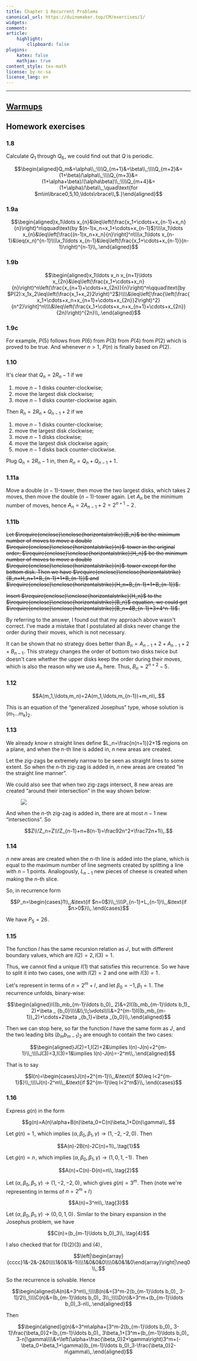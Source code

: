 ```yaml
---
title: Chapter 1 Recurrent Problems
canonical_url: https://duinomaker.top/CM/exercises/1/
widgets:
comment:
article:
    highlight:
        clipboard: false
plugins:
    katex: false
    mathjax: true
content_style: tex-math
license: by-nc-sa
license_lang: en
---
```


---

## <a href="https://cdn.jsdelivr.net/gh/duinomaker/HexoBlog/source/images/CM/warmups_1.jpg" class="has-link-grey" style="text-decoration: underline;">Warmups</a>

## Homework exercises

### 1.8

Calculate $Q_1$ through $Q_6$&hairsp;, we could find out that $Q$ is periodic.

$$\begin{aligned}Q_m&=\alpha\\,;\\\\Q_{m+1}&=\beta\\,;\\\\Q_{m+2}&=(1+\beta)/\alpha\\,;\\\\Q_{m+3}&=(1+\alpha+\beta)/(\alpha\beta)\\,;\\\\Q_{m+4}&=(1+\alpha)/\beta\\,,\quad\text{for $m\in\lbrace0,5,10,\ldots\rbrace\\,$.}\end{aligned}$$

### 1.9a

$$\begin{aligned}x_1\ldots x_{n}&\leq\left(\frac{x_1+\cdots+x_{n-1}+x_n}{n}\right)^n\qquad\text{by $(n-1)x_n=x_1+\cdots+x_{n-1}$}\\\\x_1\ldots x_{n}&\leq\left[\frac{(n-1)x_n+x_n}{n}\right]^n\\\\x_1\ldots x_{n-1}&\leq(x_n)^{n-1}\\\\x_1\ldots x_{n-1}&\leq\left(\frac{x_1+\cdots+x_{n-1}}{n-1}\right)^{n-1}\\,.\end{aligned}$$

### 1.9b

$$\begin{aligned}x_1\ldots x_n x_{n+1}\ldots x_{2n}&\leq\left(\frac{x_1+\cdots+x_n}{n}\right)^n\left(\frac{x_{n+1}+\cdots+x_{2n}}{n}\right)^n\qquad\text{by $P(2):x_1x_2\leq\left(\frac{x_1+x_2}2\right)^2$}\\\\&\leq\left[\frac{\left(\frac{x_1+\cdots+x_n+x_{n+1}+\cdots+x_{2n}}2\right)^2}{n^2}\right]^n\\\\&\leq\left(\frac{x_1+\cdots+x_n+x_{n+1}+\cdots+x_{2n}}{2n}\right)^{2n}\\,.\end{aligned}$$

### 1.9c

For example, $P(5)$ follows from $P(6)$ from $P(3)$ from $P(4)$ from $P(2)$ which is proved to be true. And whenever $n>1$&hairsp;, $P(n)$ is finally based on $P(2)$&hairsp;.

### 1.10

It's clear that $Q_n=2R_n-1$ if we

1. move $n-1$ disks counter-clockwise;
2. move the largest disk clockwise;
3. move $n-1$ disks counter-clockwise again.

Then $R_n=2R_n+Q_{n-1}+2$ if we

1. move $n-1$ disks counter-clockwise;
2. move the largest disk clockwise;
3. move $n-1$ disks clockwise;
4. move the largest disk clockwise again;
5. move $n-1$ disks back counter-clockwise.

Plug $Q_n=2R_n-1$ in, then $R_n=Q_n+Q_{n-1}+1$&hairsp;.

### 1.11a

Move a double $(n-1)$-tower, then move the two largest disks, which takes $2$ moves, then move the double $(n-1)$-tower again. Let $A_n$ be the minimum number of moves, hence $A_n=2A_{n-1}+2=2^{n+1}-2$&hairsp;.

### 1.11b

~~Let $\require{enclose}\enclose{horizontalstrike}{B_n}$ be the minimum number of moves to move a double $\require{enclose}\enclose{horizontalstrike}{n}$-tower in the original order; $\require{enclose}\enclose{horizontalstrike}{H_n}$ be the minimum number of moves to move a double $\require{enclose}\enclose{horizontalstrike}{n}$-tower except for the bottom disk. Then we have $\require{enclose}\enclose{horizontalstrike}{B_n=H_n+1+B_{n-1}+1+B_{n-1}}$ and $\require{enclose}\enclose{horizontalstrike}{H_n=B_{n-1}+1+B_{n-1}}$&hairsp;.~~

~~Insert $\require{enclose}\enclose{horizontalstrike}{H_n}$ to the $\require{enclose}\enclose{horizontalstrike}{B_n}$ equation, we could get $\require{enclose}\enclose{horizontalstrike}{B_n=4B_{n-1}+3=4^n-1}$&hairsp;.~~

By referring to the answer, I found out that my approach above wasn't correct. I've made a mistake that I postulated all disks never change the order during their moves, which is not necessary.

It can be shown that no strategy does better than $B_n=A_{n-1}+2+A_{n-1}+2+B_{n-1}$&hairsp;. This strategy changes the order of bottom two disks twice but doesn't care whether the upper disks keep the order during their moves, which is also the reason why we use $A_n$ here. Thus, $B_n=2^{n+2}-5$&hairsp;.

### 1.12

$$A(m_1,\ldots,m_n)=2A(m_1,\ldots,m_{n-1})+m_n\\,.$$

This is an equation of the “generalized Josephus” type, whose solution is $(m_1\ldots m_k)_2$&hairsp;.

### 1.13

We already know $n$ straight lines define $L_n=\frac{n(n+1)}2+1$ regions on a plane, and when the $n$-th line is added in, $n$ new areas are created.

Let the zig-zags be extremely narrow to be seen as straight lines to some extent. So when the $n$-th zig-zag is added in, $n$ new areas are created “in the straight line manner”.

We could also see that when two zig-zags intersect, $8$ new areas are created “around their intersection” in the way shown below:

<figure class="image">
<img src="https://cdn.jsdelivr.net/gh/duinomaker/HexoBlog/source/images/CM/exercises-1_1.jpg" class="image illustration" />
</figure>

And when the $n$-th zig-zag is added in, there are at most $n-1$ new “intersections”. So

$$Z\\!Z_n=Z\\!Z_{n-1}+n+8(n-1)=\frac92n^2+\frac72n+1\\,.$$

### 1.14

$n$ new areas are created when the $n$-th line is added into the plane, which is equal to the maximum number of line segments created by splitting a line with $n-1$ points. Analogously, $L_{n-1}$ new pieces of cheese is created when making the $n$-th slice.

So, in recurrence form

$$P_n=\begin{cases}1\\,,&\text{if $n=0$}\\,;\\\\P_{n-1}+L_{n-1}\\,,&\text{if $n>0$}\\,.\end{cases}$$

We have $P_5=26$&hairsp;.

### 1.15

The function $I$ has the same recursion relation as $J$&hairsp;, but with different boundary values, which are $I(2)=2,I(3)=1$&hairsp;.

Thus, we cannot find a unique $I(1)$ that satisfies this recurrence. So we have to split it into two cases, one with $I(2)=2$ and one with $I(3)=1$&hairsp;.

Let's represent in terms of $n=2^m+l$&hairsp;, and let $\beta_0=-1,\beta_1=1$&hairsp;. The recurrence unfolds, binary-wise:

$$\begin{aligned}I((b_mb_{m-1}\ldots b_0)_ 2)&=2I((b_mb_{m-1}\ldots b_1)_ 2)+\beta _ {b_0}\\\\&\\;\\;\vdots\\\\&=2^{m-1}I((b_mb_{m-1})_2)+\cdots+2\beta _{b_1}+\beta _{b_0}\\,.\end{aligned}$$

Then we can stop here, so far the function $I$ have the same form as $J$&hairsp;, and the two leading bits $(b_mb_{m-1})_2$ are enough to contain the two cases:

$$\begin{aligned}J(2)=1,I(2)=2&\implies I(n)-J(n)=2^{m-1}\\,;\\\\J(3)=3,I(3)=1&\implies I(n)-J(n)=-2^m\\,.\end{aligned}$$

That is to say

$$I(n)=\begin{cases}J(n)+2^{m-1}\\,,&\text{if $0\leq l<2^{m-1}$}\\,;\\\\J(n)-2^m\\,,&\text{if $2^{m-1}\leq l<2^m$}\\,.\end{cases}$$

### 1.16

Express $g(n)$ in the form

$$g(n)=A(n)\alpha+B(n)\beta_0+C(n)\beta_1+D(n)\gamma\\,.$$

Let $g(n)=1$&hairsp;, which implies $(\alpha,\beta_0,\beta_1,\gamma)\to(1,-2,-2,0)$&hairsp;. Then

$$A(n)-2B(n)-2C(n)=1\\,.\tag{1}$$

Let $g(n)=n$&hairsp;, which implies $(\alpha,\beta_0,\beta_1,\gamma)\to(1,0,1,-1)$&hairsp;. Then

$$A(n)+C(n)-D(n)=n\\,.\tag{2}$$

Let $(\alpha,\beta_0,\beta_1,\gamma)\to(1,-2,-2,0)$&hairsp;, which gives $g(n)=3^m$&hairsp;. Then (note we're representing in terms of $n=2^m+l$&hairsp;)

$$A(n)=3^m\\,.\tag{3}$$

Let $(\alpha,\beta_0,\beta_1,\gamma)\to(0,0,1,0)$&hairsp;. Similar to the binary expansion in the Josephus problem, we have

$$C(n)=(b_{m-1}\ldots b_0)_3\\,.\tag{4}$$

I also checked that for $(1)(2)(3)$ and $(4)$&hairsp;,

$$\left|\begin{array}{cccc}1&-2&-2&0\\\\1&0&1&-1\\\\1&0&0&0\\\\0&0&1&0\end{array}\right|\neq0\\,.$$

So the recurrence is solvable. Hence

$$\begin{aligned}A(n)&=3^m\\,;\\\\B(n)&=[3^m-2(b_{m-1}\ldots b_0)_ 3-1]/2\\,;\\\\C(n)&=(b_{m-1}\ldots b_0)_ 3\\,;\\\\D(n)&=3^m+(b_{m-1}\ldots b_0)_3-n\\,.\end{aligned}$$

Then

$$\begin{aligned}g(n)&=3^m\alpha+[3^m-2(b_{m-1}\ldots b_0)_ 3-1]\frac{\beta_0}2+(b_{m-1}\ldots b_0)_ 3\beta_1+[3^m+(b_{m-1}\ldots b_0)_ 3-n]\gamma\\\\&=\left(\alpha+\frac{\beta_0}2+\gamma\right)3^m+(-\beta_0+\beta_1+\gamma)(b_{m-1}\ldots b_0)_3-\frac{\beta_0}2-n\gamma\\,.\end{aligned}$$